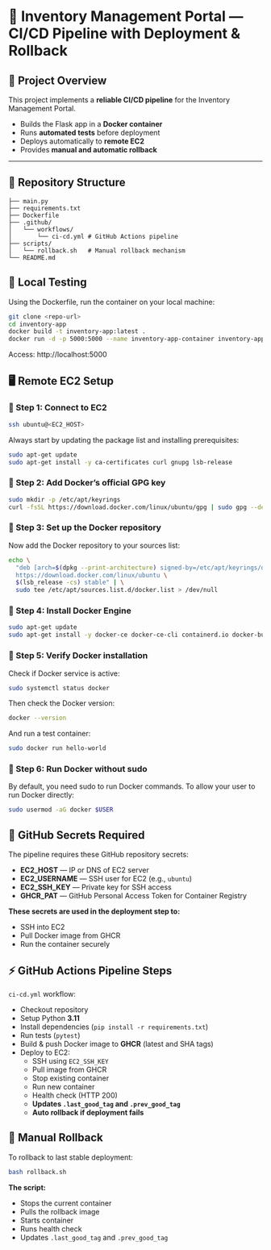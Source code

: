 # 🚀 Inventory Management Portal — CI/CD Pipeline with Deployment & Rollback

## 📘 Project Overview

This project implements a **reliable CI/CD pipeline** for the Inventory Management Portal.  
- Builds the Flask app in a **Docker container**  
- Runs **automated tests** before deployment  
- Deploys automatically to **remote EC2**  
- Provides **manual and automatic rollback**  

---

## 📂 Repository Structure

```
├── main.py
├── requirements.txt
├── Dockerfile
├── .github/
│   └── workflows/
│       └── ci-cd.yml # GitHub Actions pipeline
├── scripts/
│   └── rollback.sh   # Manual rollback mechanism
└── README.md
```

## 📂 Local Testing 

Using the Dockerfile, run the container on your local machine:

```bash
git clone <repo-url>
cd inventory-app
docker build -t inventory-app:latest .
docker run -d -p 5000:5000 --name inventory-app-container inventory-app:latest
```

Access: http://localhost:5000

## 🖥️ Remote EC2 Setup

### 🧩 Step 1: Connect to EC2
```bash
ssh ubuntu@<EC2_HOST>
```

Always start by updating the package list and installing prerequisites:
```bash
sudo apt-get update
sudo apt-get install -y ca-certificates curl gnupg lsb-release
```

### 🧩 Step 2: Add Docker’s official GPG key
```bash
sudo mkdir -p /etc/apt/keyrings
curl -fsSL https://download.docker.com/linux/ubuntu/gpg | sudo gpg --dearmor -o /etc/apt/keyrings/docker.gpg
```

### 🧩 Step 3: Set up the Docker repository
Now add the Docker repository to your sources list:
```bash
echo \
  "deb [arch=$(dpkg --print-architecture) signed-by=/etc/apt/keyrings/docker.gpg] \
  https://download.docker.com/linux/ubuntu \
  $(lsb_release -cs) stable" | \
  sudo tee /etc/apt/sources.list.d/docker.list > /dev/null
```

### 🧩 Step 4: Install Docker Engine
```bash
sudo apt-get update
sudo apt-get install -y docker-ce docker-ce-cli containerd.io docker-buildx-plugin docker-compose-plugin
```

### 🧩 Step 5: Verify Docker installation
Check if Docker service is active:
```bash
sudo systemctl status docker
```

Then check the Docker version:
```bash
docker --version
```

And run a test container:
```bash
sudo docker run hello-world
```

### 🧩 Step 6: Run Docker without sudo
By default, you need sudo to run Docker commands. To allow your user to run Docker directly:
```bash
sudo usermod -aG docker $USER
```

## 🔐 GitHub Secrets Required

The pipeline requires these GitHub repository secrets:

- **EC2_HOST** — IP or DNS of EC2 server  
- **EC2_USERNAME** — SSH user for EC2 (e.g., `ubuntu`)  
- **EC2_SSH_KEY** — Private key for SSH access  
- **GHCR_PAT** — GitHub Personal Access Token for Container Registry  

**These secrets are used in the deployment step to:**
- SSH into EC2  
- Pull Docker image from GHCR  
- Run the container securely  

## ⚡ GitHub Actions Pipeline Steps

`ci-cd.yml` workflow:
- Checkout repository  
- Setup Python **3.11**  
- Install dependencies (`pip install -r requirements.txt`)  
- Run tests (`pytest`)  
- Build & push Docker image to **GHCR** (latest and SHA tags)  
- Deploy to EC2:  
  - SSH using `EC2_SSH_KEY`  
  - Pull image from GHCR  
  - Stop existing container  
  - Run new container  
  - Health check (HTTP 200)  
  - **Updates `.last_good_tag` and `.prev_good_tag`**  
  - **Auto rollback if deployment fails**  

## 🔁 Manual Rollback

To rollback to last stable deployment:
```bash
bash rollback.sh
```

**The script:**
- Stops the current container  
- Pulls the rollback image  
- Starts container  
- Runs health check  
- Updates `.last_good_tag` and `.prev_good_tag`  
